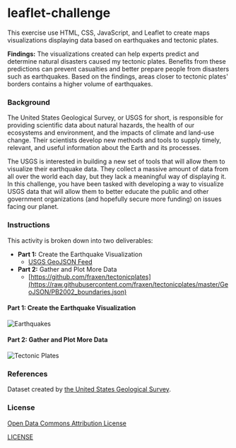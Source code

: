 # leaflet-challenge
This exercise use HTML, CSS, JavaScript, and Leaflet to create maps visualizations displaying data based on earthquakes and tectonic plates.

**Findings:** The visualizations created can help experts predict and determine natural disasters caused my tectonic plates. Benefits from these predictions can prevent casualties and better prepare people from disasters such as earthquakes. Based on the findings, areas closer to tectonic plates' borders contains a higher volume of earthquakes. 

### Background 
The United States Geological Survey, or USGS for short, is responsible for providing scientific data about natural hazards, the health of our ecosystems and environment, and the impacts of climate and land-use change. Their scientists develop new methods and tools to supply timely, relevant, and useful information about the Earth and its processes.

The USGS is interested in building a new set of tools that will allow them to visualize their earthquake data. They collect a massive amount of data from all over the world each day, but they lack a meaningful way of displaying it. In this challenge, you have been tasked with developing a way to visualize USGS data that will allow them to better educate the public and other government organizations (and hopefully secure more funding) on issues facing our planet.

### Instructions
This activity is broken down into two deliverables: 
* **Part 1:** Create the Earthquake Visualization
    * [USGS GeoJSON Feed](https://earthquake.usgs.gov/earthquakes/feed/v1.0/geojson.php)
* **Part 2:** Gather and Plot More Data 
    * [https://github.com/fraxen/tectonicplates](https://raw.githubusercontent.com/fraxen/tectonicplates/master/GeoJSON/PB2002_boundaries.json)

#### Part 1: Create the Earthquake Visualization 
![Earthquakes](Images/part1.jpg)

#### Part 2: Gather and Plot More Data
![Tectonic Plates](Images/part2.jpg)

### References
Dataset created by [the United States Geological Survey](https://earthquake.usgs.gov/earthquakes/feed/v1.0/geojson.php).

### License
[Open Data Commons Attribution License](https://opendatacommons.org/licenses/by/1-0/)

[LICENSE](LICENSE.txt)
